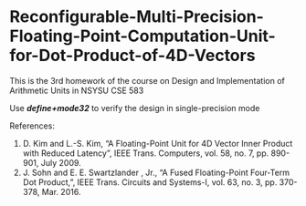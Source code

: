 # Reconfigurable-Multi-Precision-Floating-Point-Computation-Unit-for-Dot-Product-of-4D-Vectors

This is the 3rd homework of the course on Design and Implementation of Arithmetic Units in NSYSU CSE 583

Use **_define+mode32_** to verify the design in single-precision mode

References:
1. D. Kim and L.-S. Kim, “A Floating-Point Unit for 4D Vector Inner Product with Reduced Latency”,
IEEE Trans. Computers, vol. 58, no. 7, pp. 890-901, July 2009.
2. J. Sohn and E. E. Swartzlander , Jr., “A Fused Floating-Point Four-Term Dot Product,”, IEEE Trans. 
Circuits and Systems-I, vol. 63, no. 3, pp. 370-378, Mar. 2016.
